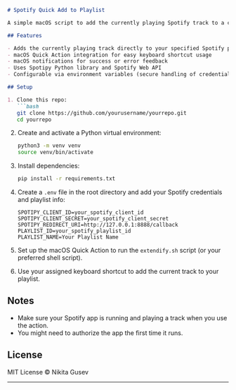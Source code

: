 ````markdown
# Spotify Quick Add to Playlist

A simple macOS script to add the currently playing Spotify track to a chosen playlist with one button press — no need to like songs temporarily.

## Features

- Adds the currently playing track directly to your specified Spotify playlist
- macOS Quick Action integration for easy keyboard shortcut usage
- macOS notifications for success or error feedback
- Uses Spotipy Python library and Spotify Web API
- Configurable via environment variables (secure handling of credentials)

## Setup

1. Clone this repo:
   ```bash
   git clone https://github.com/yourusername/yourrepo.git
   cd yourrepo
````

2. Create and activate a Python virtual environment:

   ```bash
   python3 -m venv venv
   source venv/bin/activate
   ```

3. Install dependencies:

   ```bash
   pip install -r requirements.txt
   ```

4. Create a `.env` file in the root directory and add your Spotify credentials and playlist info:

   ```env
   SPOTIPY_CLIENT_ID=your_spotify_client_id
   SPOTIPY_CLIENT_SECRET=your_spotify_client_secret
   SPOTIPY_REDIRECT_URI=http://127.0.0.1:8888/callback
   PLAYLIST_ID=your_spotify_playlist_id
   PLAYLIST_NAME=Your Playlist Name
   ```

5. Set up the macOS Quick Action to run the `extendify.sh` script (or your preferred shell script).

6. Use your assigned keyboard shortcut to add the current track to your playlist.

## Notes

* Make sure your Spotify app is running and playing a track when you use the action.
* You might need to authorize the app the first time it runs.

## License

MIT License © Nikita Gusev

---
